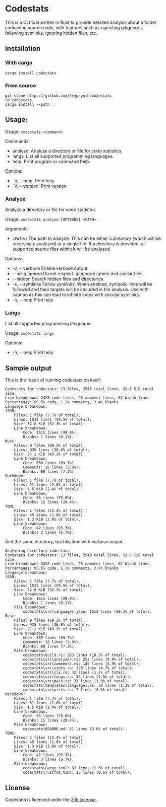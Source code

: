 # Codestats
This is a CLI tool written in Rust to provide detailed analysis about a folder containing source code, with features such as rspecting gitignores, following symlinks, ignoring hidden files, etc.

## Installation
### With cargo
```
cargo install codestats
```

### From source
```
git clone https://github.com/trypsynth/codestats
cd codestats
cargo install --path .
```

## Usage:
Usage: `codestats <command>`

Commands:
* analyze: Analyze a directory or file for code statistics.
* langs: List all supported programming languages.
* help: Print program or command help.

Options:
* -h, --help: Print help
* -V, --version: Print version

### Analyze
Analyze a directory or file for code statistics

Usage: `codestats analyze [OPTIONS] <PATH>`

Arguments:
* `<PATH>`: The path to analyze. This can be either a directory (which will be recursively analyzed) or a single file. If a directory is provided, all supported source files within it will be analyzed.

Options:
* -v, --verbose Enable verbose output.
* --no-gitignore Do not respect .gitignore/.ignore and similar files.
* --hidden Search hidden files and directories.
* -s, --symlinks Follow symlinks. When enabled, symbolic links will be followed and their targets will be included in the analysis. Use with caution as this can lead to infinite loops with circular symlinks.
* -h, --help Print help

### Langs
List all supported programming languages

Usage: `codestats langs`

Options:
* -h, --help  Print help

## Sample output
This is the result of running codestats on itself.

```
Codestats for codestats: 13 files, 2543 total lines, 62.8 KiB total size.
Line breakdown: 2428 code lines, 28 comment lines, 87 blank lines
Percentages: 95.5% code, 1.1% comments, 3.4% blanks
Language breakdown:
JSON:
	Files: 1 file (7.7% of total).
	Lines: 1512 lines (59.5% of total).
	Size: 32.8 KiB (52.3% of total).
	Line breakdown:
		Code: 1511 lines (99.9%).
		Blanks: 1 lines (0.1%).
Rust:
	Files: 9 files (69.2% of total).
	Lines: 935 lines (36.8% of total).
	Size: 27.1 KiB (43.2% of total).
	Line breakdown:
		Code: 839 lines (89.7%).
		Comments: 28 lines (3.0%).
		Blanks: 68 lines (7.3%).
Markdown:
	Files: 1 file (7.7% of total).
	Lines: 51 lines (2.0% of total).
	Size: 1.5 KiB (2.4% of total).
	Line breakdown:
		Code: 36 lines (70.6%).
		Blanks: 15 lines (29.4%).
TOML:
	Files: 2 files (15.4% of total).
	Lines: 45 lines (1.8% of total).
	Size: 1.3 KiB (2.0% of total).
	Line breakdown:
		Code: 42 lines (93.3%).
		Blanks: 3 lines (6.7%).
```

And the same directory, but this time with verbose output.

```
Analyzing directory codestats
Codestats for codestats: 13 files, 2543 total lines, 62.8 KiB total size.
Line breakdown: 2428 code lines, 28 comment lines, 87 blank lines
Percentages: 95.5% code, 1.1% comments, 3.4% blanks
Language breakdown:
JSON:
	Files: 1 file (7.7% of total).
	Lines: 1512 lines (59.5% of total).
	Size: 32.8 KiB (52.3% of total).
	Line breakdown:
		Code: 1511 lines (99.9%).
		Blanks: 1 lines (0.1%).
	File breakdown:
		codestats\src\languages.json: 1512 lines (59.5% of total).
Rust:
	Files: 9 files (69.2% of total).
	Lines: 935 lines (36.8% of total).
	Size: 27.1 KiB (43.2% of total).
	Line breakdown:
		Code: 839 lines (89.7%).
		Comments: 28 lines (3.0%).
		Blanks: 68 lines (7.3%).
	File breakdown:
		codestats\build.rs: 263 lines (10.3% of total).
		codestats\src\analyzer.rs: 252 lines (9.9% of total).
		codestats\src\comments.rs: 149 lines (5.9% of total).
		codestats\src\stats.rs: 120 lines (4.7% of total).
		codestats\src\cli.rs: 42 lines (1.7% of total).
		codestats\src\langs.rs: 39 lines (1.5% of total).
		codestats\src\main.rs: 33 lines (1.3% of total).
		codestats\templates\languages.rs: 30 lines (1.2% of total).
		codestats\src\utils.rs: 7 lines (0.3% of total).
Markdown:
	Files: 1 file (7.7% of total).
	Lines: 51 lines (2.0% of total).
	Size: 1.5 KiB (2.4% of total).
	Line breakdown:
		Code: 36 lines (70.6%).
		Blanks: 15 lines (29.4%).
	File breakdown:
		codestats\README.md: 51 lines (2.0% of total).
TOML:
	Files: 2 files (15.4% of total).
	Lines: 45 lines (1.8% of total).
	Size: 1.3 KiB (2.0% of total).
	Line breakdown:
		Code: 42 lines (93.3%).
		Blanks: 3 lines (6.7%).
	File breakdown:
		codestats\Cargo.toml: 32 lines (1.3% of total).
		codestats\rustfmt.toml: 13 lines (0.5% of total).
```

## License
Codestats is licensed under the [Zlib License](LICENSE).
